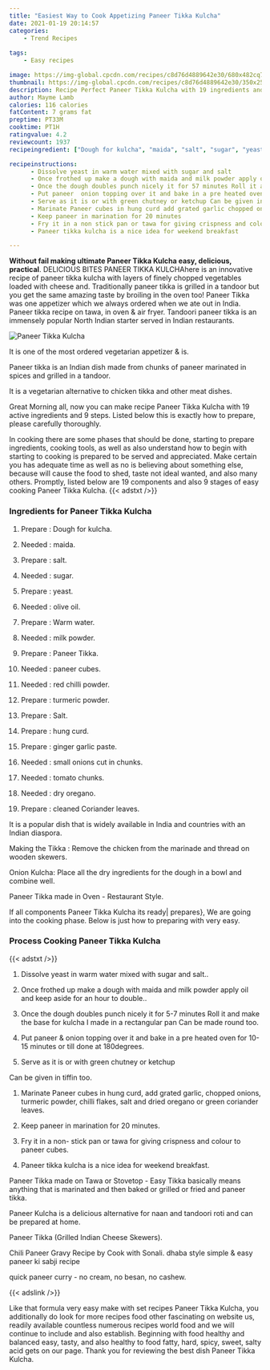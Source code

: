 ```yaml
---
title: "Easiest Way to Cook Appetizing Paneer Tikka Kulcha"
date: 2021-01-19 20:14:57
categories:
    - Trend Recipes
    
tags:
    - Easy recipes

image: https://img-global.cpcdn.com/recipes/c8d76d4889642e30/680x482cq70/paneer-tikka-kulcha-recipe-main-photo.jpg
thumbnail: https://img-global.cpcdn.com/recipes/c8d76d4889642e30/350x250cq70/paneer-tikka-kulcha-recipe-main-photo.jpg
description: Recipe Perfect Paneer Tikka Kulcha with 19 ingredients and 9 stages of easy cooking.
author: Mayme Lamb
calories: 116 calories
fatContent: 7 grams fat
preptime: PT33M
cooktime: PT1H
ratingvalue: 4.2
reviewcount: 1937
recipeingredient: ["Dough for kulcha", "maida", "salt", "sugar", "yeast", "olive oil", "Warm water", "milk powder", "Paneer Tikka", "paneer cubes", "red chilli powder", "turmeric powder", "Salt", "hung curd", "ginger garlic paste", "small onions cut in chunks", "tomato chunks", "dry oregano", "cleaned Coriander leaves"]

recipeinstructions: 
      - Dissolve yeast in warm water mixed with sugar and salt 
      - Once frothed up make a dough with maida and milk powder apply oil and keep aside for an hour to double 
      - Once the dough doubles punch nicely it for 57 minutes Roll it and make the base for kulchaI made in a rectangular panCan be made round too 
      - Put paneer  onion topping over it and bake in a pre heated oven for 1015 minutes or till done at 180degrees 
      - Serve as it is or with green chutney or ketchup Can be given in tiffin too 
      - Marinate Paneer cubes in hung curd add grated garlic chopped onions turmeric powder chilli flakes salt and dried oregano or green coriander leaves 
      - Keep paneer in marination for 20 minutes 
      - Fry it in a non stick pan or tawa for giving crispness and colour to paneer cubes 
      - Paneer tikka kulcha is a nice idea for weekend breakfast

---
```




**Without fail making ultimate Paneer Tikka Kulcha easy, delicious, practical**. DELICIOUS BITES PANEER TIKKA KULCHAhere is an innovative recipe of paneer tikka kulcha with layers of finely chopped vegetables loaded with cheese and. Traditionally paneer tikka is grilled in a tandoor but you get the same amazing taste by broiling in the oven too! Paneer Tikka was one appetizer which we always ordered when we ate out in India. Paneer tikka recipe on tawa, in oven &amp; air fryer. Tandoori paneer tikka is an immensely popular North Indian starter served in Indian restaurants.


![Paneer Tikka Kulcha](https://img-global.cpcdn.com/recipes/c8d76d4889642e30/680x482cq70/paneer-tikka-kulcha-recipe-main-photo.jpg "Paneer Tikka Kulcha")



It is one of the most ordered vegetarian appetizer &amp; is.

Paneer tikka is an Indian dish made from chunks of paneer marinated in spices and grilled in a tandoor.

It is a vegetarian alternative to chicken tikka and other meat dishes.


Great Morning all, now you can make recipe Paneer Tikka Kulcha with 19 active ingredients and 9 steps. Listed below this is exactly how to prepare, please carefully thoroughly.

In cooking there are some phases that should be done, starting to prepare ingredients, cooking tools, as well as also understand how to begin with starting to cooking is prepared to be served and appreciated. Make certain you has adequate time as well as no is believing about something else, because will cause the food to shed, taste not ideal wanted, and also many others. Promptly, listed below are 19 components and also 9 stages of easy cooking Paneer Tikka Kulcha.
{{< adstxt />}}

### Ingredients for Paneer Tikka Kulcha


1. Prepare  : Dough for kulcha.

1. Needed  : maida.

1. Prepare  : salt.

1. Needed  : sugar.

1. Prepare  : yeast.

1. Needed  : olive oil.

1. Prepare  : Warm water.

1. Needed  : milk powder.

1. Prepare  : Paneer Tikka.

1. Needed  : paneer cubes.

1. Needed  : red chilli powder.

1. Prepare  : turmeric powder.

1. Prepare  : Salt.

1. Prepare  : hung curd.

1. Prepare  : ginger garlic paste.

1. Needed  : small onions cut in chunks.

1. Needed  : tomato chunks.

1. Needed  : dry oregano.

1. Prepare  : cleaned Coriander leaves.


It is a popular dish that is widely available in India and countries with an Indian diaspora.

Making the Tikka : Remove the chicken from the marinade and thread on wooden skewers.

Onion Kulcha: Place all the dry ingredients for the dough in a bowl and combine well.

Paneer Tikka made in Oven - Restaurant Style.


If all components Paneer Tikka Kulcha its ready| prepares}, We are going into the cooking phase. Below is just how to preparing with very easy.

### Process Cooking Paneer Tikka Kulcha

{{< adstxt />}}


1. Dissolve yeast in warm water mixed with sugar and salt..



1. Once frothed up make a dough with maida and milk powder 
apply oil and keep aside for an hour to double..



1. Once the dough doubles punch nicely it for 5-7 minutes 
Roll it and make the base for kulcha
I made in a rectangular pan
Can be made round too.



1. Put paneer &amp; onion topping over it and bake in a pre heated oven for 10-15 minutes or till done at 180degrees.



1. Serve as it is or with green chutney or ketchup 

Can be given in tiffin too.



1. Marinate Paneer cubes in hung curd, add grated garlic, chopped onions, turmeric powder, chilli flakes, salt and dried oregano or green coriander leaves.



1. Keep paneer in marination for 20 minutes.



1. Fry it in a non- stick pan or tawa for giving crispness and colour to paneer cubes.



1. Paneer tikka kulcha is a nice idea for weekend breakfast.




Paneer Tikka made on Tawa or Stovetop - Easy Tikka basically means anything that is marinated and then baked or grilled or fried and paneer tikka.

Paneer Kulcha is a delicious alternative for naan and tandoori roti and can be prepared at home.

Paneer Tikka (Grilled Indian Cheese Skewers).

Chili Paneer Gravy Recipe by Cook with Sonali. dhaba style simple &amp; easy paneer ki sabji recipe

quick paneer curry - no cream, no besan, no cashew.


{{< adslink />}}

Like that formula very easy make with set recipes Paneer Tikka Kulcha, you additionally do look for more recipes food other fascinating on website us, readily available countless numerous recipes world food and we will continue to include and also establish. Beginning with food healthy and balanced easy, tasty, and also healthy to food fatty, hard, spicy, sweet, salty acid gets on our page. Thank you for reviewing the best dish Paneer Tikka Kulcha.
